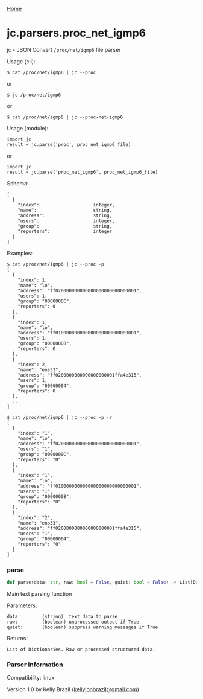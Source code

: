 [Home](https://kellyjonbrazil.github.io/jc/)
<a id="jc.parsers.proc_net_igmp6"></a>

# jc.parsers.proc\_net\_igmp6

jc - JSON Convert `/proc/net/igmp6` file parser

Usage (cli):

    $ cat /proc/net/igmp6 | jc --proc

or

    $ jc /proc/net/igmp6

or

    $ cat /proc/net/igmp6 | jc --proc-net-igmp6

Usage (module):

    import jc
    result = jc.parse('proc', proc_net_igmp6_file)

or

    import jc
    result = jc.parse('proc_net_igmp6', proc_net_igmp6_file)

Schema:

    [
      {
        "index":                    integer,
        "name":                     string,
        "address":                  string,
        "users":                    integer,
        "group":                    string,
        "reporters":                integer
      }
    ]

Examples:

    $ cat /proc/net/igmp6 | jc --proc -p
    [
      {
        "index": 1,
        "name": "lo",
        "address": "ff020000000000000000000000000001",
        "users": 1,
        "group": "0000000C",
        "reporters": 0
      },
      {
        "index": 1,
        "name": "lo",
        "address": "ff010000000000000000000000000001",
        "users": 1,
        "group": "00000008",
        "reporters": 0
      },
      {
        "index": 2,
        "name": "ens33",
        "address": "ff0200000000000000000001ffa4e315",
        "users": 1,
        "group": "00000004",
        "reporters": 0
      },
      ...
    ]

    $ cat /proc/net/igmp6 | jc --proc -p -r
    [
      {
        "index": "1",
        "name": "lo",
        "address": "ff020000000000000000000000000001",
        "users": "1",
        "group": "0000000C",
        "reporters": "0"
      },
      {
        "index": "1",
        "name": "lo",
        "address": "ff010000000000000000000000000001",
        "users": "1",
        "group": "00000008",
        "reporters": "0"
      },
      {
        "index": "2",
        "name": "ens33",
        "address": "ff0200000000000000000001ffa4e315",
        "users": "1",
        "group": "00000004",
        "reporters": "0"
      }
    ]

<a id="jc.parsers.proc_net_igmp6.parse"></a>

### parse

```python
def parse(data: str, raw: bool = False, quiet: bool = False) -> List[Dict]
```

Main text parsing function

Parameters:

    data:        (string)  text data to parse
    raw:         (boolean) unprocessed output if True
    quiet:       (boolean) suppress warning messages if True

Returns:

    List of Dictionaries. Raw or processed structured data.

### Parser Information
Compatibility:  linux

Version 1.0 by Kelly Brazil (kellyjonbrazil@gmail.com)
